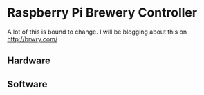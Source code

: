# Raspberry Pi Brewery Controller

A lot of this is bound to change.  I will be blogging about this on http://brwry.com/

## Hardware

## Software